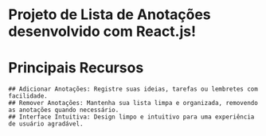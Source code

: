 # Projeto de Lista de Anotações desenvolvido com React.js!

# Principais Recursos
    ## Adicionar Anotações: Registre suas ideias, tarefas ou lembretes com facilidade.
    ## Remover Anotações: Mantenha sua lista limpa e organizada, removendo as anotações quando necessário.
    ## Interface Intuitiva: Design limpo e intuitivo para uma experiência de usuário agradável.
